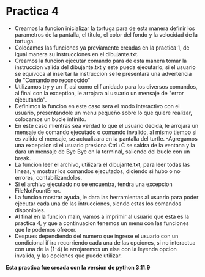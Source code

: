# Practica 4 

- Creamos la funcion inicializar la tortuga para de esta manera definir los parametros de la pantalla, el titulo, el color del fondo y la velocidad de la tortuga.
- Colocamos las funciones ya previamente creadas en la practica 1, de igual manera su instrucciones en el dibujante.txt.
- Creamos la funcion ejecutar comando para de esta manera tomar la instruccion valida del dibujante.txt y este pueda ejecutarlo, si el usuario se equivoca al insertar la instruccion se le presentara una advertencia de "Comando no reconocido"
- Utilizamos try y un if, asi como elif anidado para los diversos comandos, al final con la exception, le arrojara al usuario un mensaje de "error ejecutando".
- Definimos la funcion en este caso sera el modo interactivo con el usuario, presentandole un menu pequeño sobre lo que quiere realizar, colocamos un bucle infinito.
- En este caso mientras sea verdad lo que el usuario decida, le arrojara un mensaje de comando ejecutado o comando invalido, al mismo tiempo si es valido el mensaje, se actualizara en la pantalla del turtle.
-Agregamos una excepcion si el usuario presiona Ctrl+C se saldra de la ventana y la dara un mensaje de Bye Bye en la terminal, saliendo del bucle con un break.
- La funcion leer el archivo, utilizara el dibujante.txt, para leer todas las lineas, y mostrar los comandos ejecutados, diciendo si hubo o no errores, contabilizandolos.
- Si el archivo ejecutado no se encuentra, tendra una excepcion FileNotFountError.
- La funcion mostrar ayuda, le dara las herramientas al usuario para poder ejecutar cada una de las intrucciones, siendo estas los comandos disponibles.
- Al final en la funcion main, vamos a imprimir al usuario que esta es la practica 4, y que a continuacion tenemos un menu con las funciones que le podemos ofrecer.
- Despues dependiendo del numero que ingrese el usuario con un condicional if ira recorriendo cada una de las opciones, si no interactua con una de la (1-4) le arrojaremos un else con la leyenda opcion invalida, y las opciones que puede utilizar.

**Esta practica fue creada con la version de python 3.11.9**
